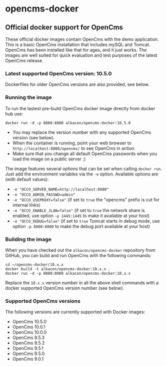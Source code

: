 opencms-docker
==============
## Official docker support for OpenCms ##

These official docker images contain OpenCms with the demo application. This is a basic OpenCms installation that includes mySQL and Tomcat. OpenCms has been installed like that for ages, and it just works. The images are well suited for quick evaluation and test purposes of the latest OpenCms release.

### Latest supported OpenCms version: 10.5.0 ###

Dockerfiles for older OpenCms versions are also provided, see below.

### Running the image ###

To run the lastest pre-build OpenCms docker image directly from docker hub use:

```Shell
docker run -d -p 8080:8080 alkacon/opencms-docker:10.5.0
```

* You may replace the version number with any supported OpenCms version (see below).
* When the container is running, point your web browser to `http://localhost:8080/opencms/` to see OpenCms in action. 
* Make sure that you change all default OpenCms passwords when you load the image on a public server ;)

The image features several options that can be set when calling `docker run`. Just add the environment variables via the `-e` option. Available options are (with default values):

 * `-e "OCCO_SERVER_NAME=http://localhost:8080"`
 * `-e "OCCO_ADMIN_PASSWD=admin"`
 * `-e "OCCO_USEPROXY=false"` (if set to `true` the "opencms" prefix is cut for internal links)
 * `-e "OCCO_ENABLE_JLAN=false"` (if set to `true` the network share is enabled, use option `-p 1445:1445` to make it available at your host)
 * `-e "OCCO_DEBUG=false"` (if set to `true` Tomcat starts in debug mode, use option `-p 8000:8000` to make the debug port available at your host)


### Building the image ###

When you have checked out the `alkacon/opencms-docker` repository from GitHub, you can build and run OpenCms with the following commands:

```Shell
cd ~/opencms-docker/10.x.x
docker build -t alkacon/opencms-docker:10.x.x .
docker run -d -p 8080:8080 alkacon/opencms-docker:10.x.x
```

Replace the `10.x.x` version number in all the above shell commands with a docker supported OpenCms version number (see below). 

### Supported OpenCms versions ###

The following versions are currently supported with Docker images:

* OpenCms 10.5.0
* OpenCms 10.0.1
* OpenCms 10.0.0
* OpenCms 9.5.3
* OpenCms 9.5.2
* OpenCms 9.5.1
* OpenCms 9.5.0
* OpenCms 9.0.1

